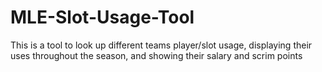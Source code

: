 # MLE-Slot-Usage-Tool
This is a tool to look up different teams player/slot usage, displaying their uses throughout the season, and showing their salary and scrim points
